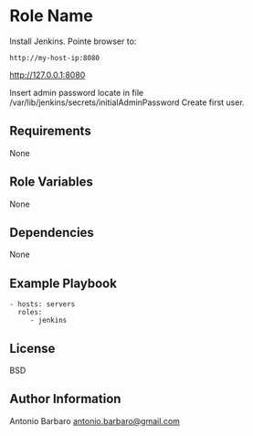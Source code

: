 Role Name
=========

Install Jenkins.
Pointe browser to:

	http://my-host-ip:8080
  http://127.0.0.1:8080

Insert admin password locate in file /var/lib/jenkins/secrets/initialAdminPassword
Create first user.

Requirements
------------

None

Role Variables
--------------

None

Dependencies
------------

None

Example Playbook
----------------

    - hosts: servers
      roles:
         - jenkins

License
-------

BSD

Author Information
------------------

Antonio Barbaro <antonio.barbaro@gmail.com>
